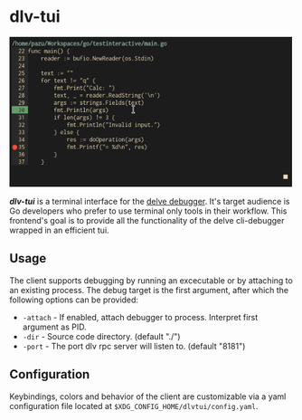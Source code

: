# dlv-tui

<img src="preview.gif" width="500">

***dlv-tui*** is a terminal interface for the [delve debugger](https://github.com/go-delve/delve). It's target audience is Go developers who prefer to use terminal only tools in their workflow. This frontend's goal is to provide all the functionality of the delve cli-debugger wrapped in an efficient tui.

## Usage

The client supports debugging by running an excecutable or by attaching to an existing process. 
The debug target is the first argument, after which the following options can be provided: 

- `-attach` - If enabled, attach debugger to process. Interpret first argument as PID.
- `-dir` - Source code directory. (default "./")
- `-port` - The port dlv rpc server will listen to. (default "8181")

## Configuration

Keybindings, colors and behavior of the client are customizable via a yaml configuration file located at `$XDG_CONFIG_HOME/dlvtui/config.yaml`.
